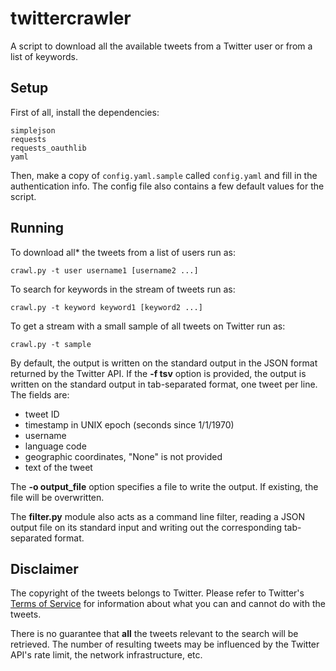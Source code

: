 # twittercrawler 

A script to download all the available tweets from a
Twitter user or from a list of keywords.

## Setup

First of all, install the dependencies:

    simplejson
    requests
    requests_oauthlib
    yaml

Then, make a copy of `config.yaml.sample` called `config.yaml` and fill in the
authentication info. The config file also contains a few default values for the
script.

## Running

To download all* the tweets from a list of users run as:

    crawl.py -t user username1 [username2 ...]

To search for keywords in the stream of tweets run as:

    crawl.py -t keyword keyword1 [keyword2 ...]

To get a stream with a small sample of all tweets on Twitter run as:

    crawl.py -t sample

By default, the output is written on the standard output in the JSON
format returned by the Twitter API. If the **-f tsv** option is
provided, the output is written on the standard output in
tab-separated format, one tweet per line. The fields are:

- tweet ID
- timestamp in UNIX epoch (seconds since 1/1/1970)
- username
- language code
- geographic coordinates, "None" is not provided
- text of the tweet

The **-o output_file** option specifies a file to write the output. If
existing, the file will be overwritten.

The **filter.py** module also acts as a command line filter, reading a 
JSON output file on its standard input and writing out the corresponding 
tab-separated format.

## Disclaimer

The copyright of the tweets belongs to Twitter. Please refer to
Twitter's [Terms of Service](https://twitter.com/tos?lang=en) for
information about what you can and cannot do with the tweets.

There is no guarantee that **all** the tweets relevant to the search
will be retrieved. The number of resulting tweets may be influenced by
the Twitter API's rate limit, the network infrastructure, etc.
